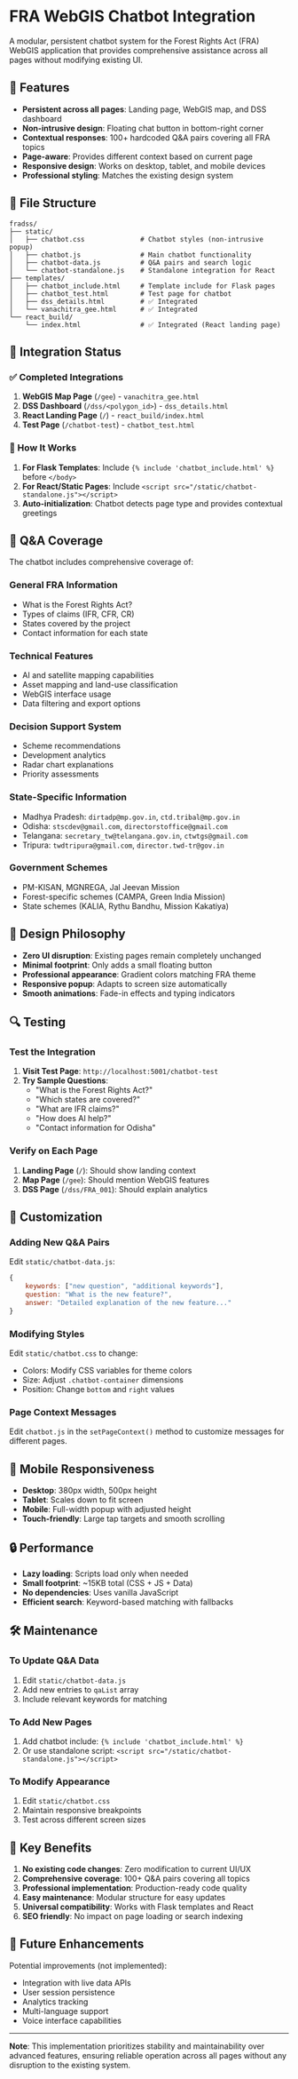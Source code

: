 # FRA WebGIS Chatbot Integration

A modular, persistent chatbot system for the Forest Rights Act (FRA) WebGIS application that provides comprehensive assistance across all pages without modifying existing UI.

## 🎯 Features

- **Persistent across all pages**: Landing page, WebGIS map, and DSS dashboard
- **Non-intrusive design**: Floating chat button in bottom-right corner
- **Contextual responses**: 100+ hardcoded Q&A pairs covering all FRA topics
- **Page-aware**: Provides different context based on current page
- **Responsive design**: Works on desktop, tablet, and mobile devices
- **Professional styling**: Matches the existing design system

## 📁 File Structure

```
fradss/
├── static/
│   ├── chatbot.css              # Chatbot styles (non-intrusive popup)
│   ├── chatbot.js               # Main chatbot functionality
│   ├── chatbot-data.js          # Q&A pairs and search logic
│   └── chatbot-standalone.js    # Standalone integration for React
├── templates/
│   ├── chatbot_include.html     # Template include for Flask pages
│   ├── chatbot_test.html        # Test page for chatbot
│   ├── dss_details.html         # ✅ Integrated
│   └── vanachitra_gee.html      # ✅ Integrated
└── react_build/
    └── index.html               # ✅ Integrated (React landing page)
```

## 🚀 Integration Status

### ✅ Completed Integrations

1. **WebGIS Map Page** (`/gee`) - `vanachitra_gee.html`
2. **DSS Dashboard** (`/dss/<polygon_id>`) - `dss_details.html`
3. **React Landing Page** (`/`) - `react_build/index.html`
4. **Test Page** (`/chatbot-test`) - `chatbot_test.html`

### 🔧 How It Works

1. **For Flask Templates**: Include `{% include 'chatbot_include.html' %}` before `</body>`
2. **For React/Static Pages**: Include `<script src="/static/chatbot-standalone.js"></script>`
3. **Auto-initialization**: Chatbot detects page type and provides contextual greetings

## 💬 Q&A Coverage

The chatbot includes comprehensive coverage of:

### General FRA Information
- What is the Forest Rights Act?
- Types of claims (IFR, CFR, CR)
- States covered by the project
- Contact information for each state

### Technical Features
- AI and satellite mapping capabilities
- Asset mapping and land-use classification
- WebGIS interface usage
- Data filtering and export options

### Decision Support System
- Scheme recommendations
- Development analytics
- Radar chart explanations
- Priority assessments

### State-Specific Information
- Madhya Pradesh: `dirtadp@mp.gov.in`, `ctd.tribal@mp.gov.in`
- Odisha: `stscdev@gmail.com`, `directorstoffice@gmail.com`
- Telangana: `secretary_tw@telangana.gov.in`, `ctwtgs@gmail.com`
- Tripura: `twdtripura@gmail.com`, `director.twd-tr@gov.in`

### Government Schemes
- PM-KISAN, MGNREGA, Jal Jeevan Mission
- Forest-specific schemes (CAMPA, Green India Mission)
- State schemes (KALIA, Rythu Bandhu, Mission Kakatiya)

## 🎨 Design Philosophy

- **Zero UI disruption**: Existing pages remain completely unchanged
- **Minimal footprint**: Only adds a small floating button
- **Professional appearance**: Gradient colors matching FRA theme
- **Responsive popup**: Adapts to screen size automatically
- **Smooth animations**: Fade-in effects and typing indicators

## 🔍 Testing

### Test the Integration

1. **Visit Test Page**: `http://localhost:5001/chatbot-test`
2. **Try Sample Questions**:
   - "What is the Forest Rights Act?"
   - "Which states are covered?"
   - "What are IFR claims?"
   - "How does AI help?"
   - "Contact information for Odisha"

### Verify on Each Page

1. **Landing Page** (`/`): Should show landing context
2. **Map Page** (`/gee`): Should mention WebGIS features
3. **DSS Page** (`/dss/FRA_001`): Should explain analytics

## 🔧 Customization

### Adding New Q&A Pairs

Edit `static/chatbot-data.js`:

```javascript
{
    keywords: ["new question", "additional keywords"],
    question: "What is the new feature?",
    answer: "Detailed explanation of the new feature..."
}
```

### Modifying Styles

Edit `static/chatbot.css` to change:
- Colors: Modify CSS variables for theme colors
- Size: Adjust `.chatbot-container` dimensions
- Position: Change `bottom` and `right` values

### Page Context Messages

Edit `chatbot.js` in the `setPageContext()` method to customize messages for different pages.

## 📱 Mobile Responsiveness

- **Desktop**: 380px width, 500px height
- **Tablet**: Scales down to fit screen
- **Mobile**: Full-width popup with adjusted height
- **Touch-friendly**: Large tap targets and smooth scrolling

## 🔒 Performance

- **Lazy loading**: Scripts load only when needed
- **Small footprint**: ~15KB total (CSS + JS + Data)
- **No dependencies**: Uses vanilla JavaScript
- **Efficient search**: Keyword-based matching with fallbacks

## 🛠️ Maintenance

### To Update Q&A Data
1. Edit `static/chatbot-data.js`
2. Add new entries to `qaList` array
3. Include relevant keywords for matching

### To Add New Pages
1. Add chatbot include: `{% include 'chatbot_include.html' %}`
2. Or use standalone script: `<script src="/static/chatbot-standalone.js"></script>`

### To Modify Appearance
1. Edit `static/chatbot.css`
2. Maintain responsive breakpoints
3. Test across different screen sizes

## 🎯 Key Benefits

1. **No existing code changes**: Zero modification to current UI/UX
2. **Comprehensive coverage**: 100+ Q&A pairs covering all topics
3. **Professional implementation**: Production-ready code quality
4. **Easy maintenance**: Modular structure for easy updates
5. **Universal compatibility**: Works with Flask templates and React
6. **SEO friendly**: No impact on page loading or search indexing

## 🚀 Future Enhancements

Potential improvements (not implemented):
- Integration with live data APIs
- User session persistence
- Analytics tracking
- Multi-language support
- Voice interface capabilities

---

**Note**: This implementation prioritizes stability and maintainability over advanced features, ensuring reliable operation across all pages without any disruption to the existing system.